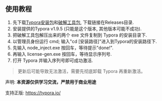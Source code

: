 ## 使用教程

1. 先下载[Typora安装包](https://github.com/abin-z/typora-cracked/releases/download/v1.9.5/typora-setup-x64-1.9.5.exe)和[破解工具包](https://github.com/abin-z/typora-cracked/releases/download/v1.9.5/Activation-Tool.zip), 下载链接在Releases目录.
2. 安装提供的Typora v1.9.5 (只能是这个版本, 其他版本可能不成功).
3. 把破解工具包解压出来的两个 exe 文件复制到 Typora 的安装目录下.
4. 以管理员身份运行 cmd; 输入"cd [安装路径]"进入到Typora的安装路径下. 
5. 先输入 node_inject.exe 按回车，等待提示"done!".
6. 再输入 license-gen.exe 按回车，等待显示序列号.
7. 打开 Typora 并输入序列号即可成功激活.

> 更新后可能导致无法激活，需要先彻底卸载 Typora 再重新激活。




声明: **本资源仅供学习交流，严禁用于商业用途**

支持正版: https://typora.io/